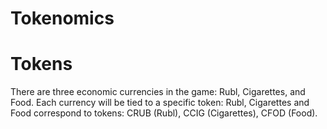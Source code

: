 # Tokenomics

# Tokens
There are three economic currencies in the game: Rubl, Cigarettes, and Food.
Each currency will be tied to a specific token: Rubl, Cigarettes and Food correspond to tokens: CRUB (Rubl), CCIG (Cigarettes), CFOD (Food). 


